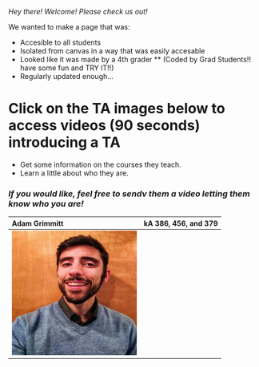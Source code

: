 
_Hey there! Welcome! Please check us out!_

We wanted to make a page that was:
* Accesible to all students 
* Isolated from canvas in a way that was easily accesable
* Looked like it was made by a 4th grader 
** (Coded by Grad Students!! have some fun and TRY IT!!) 
* Regularly updated enough...

# Click on the TA images below to access videos (90 seconds) introducing a TA
  - Get some information on the courses they teach.
  - Learn a little about who they are. 

### _If you would like, feel free to sendv them a video letting them know who you are!_ 

[1]:  profiles/IMG_20190210_164227-01.jpg 
[2]:  https://www.youtube.com/watch?v=4nII6BugOss 

| Adam Grimmitt |  kA 386, 456, and 379 |
| :---         |  ---: |
| [![Youtube][1]][2]|

